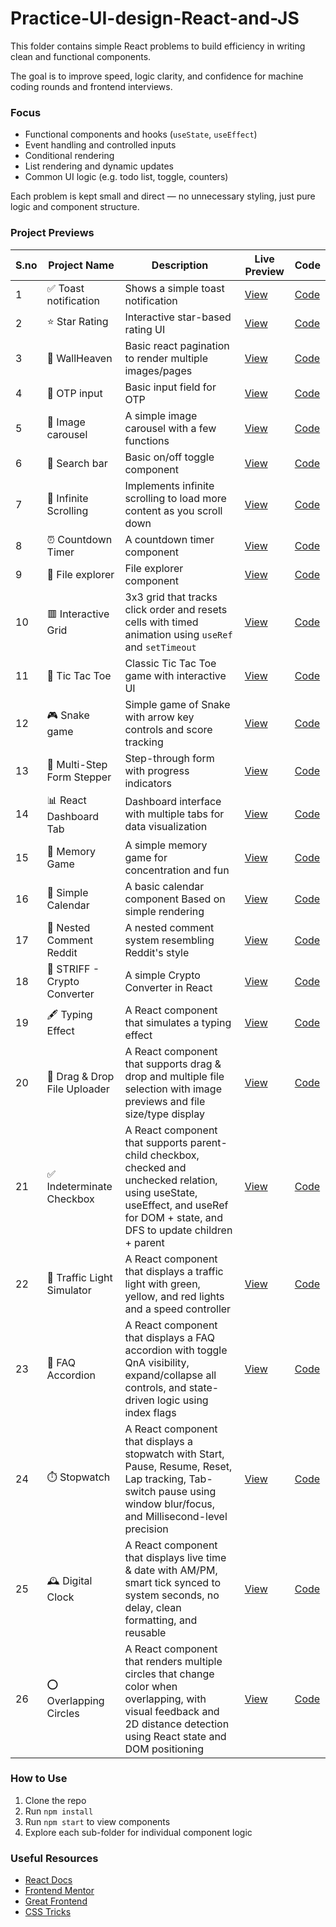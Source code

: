 # Practice-UI-design-React-and-JS

This folder contains simple React problems to build efficiency in writing clean and functional components.

The goal is to improve speed, logic clarity, and confidence for machine coding rounds and frontend interviews.


### Focus 

- Functional components and hooks (`useState`, `useEffect`)
- Event handling and controlled inputs
- Conditional rendering
- List rendering and dynamic updates
- Common UI logic (e.g. todo list, toggle, counters)

Each problem is kept small and direct — no unnecessary styling, just pure logic and component structure.


### Project Previews

| S.no | Project Name       | Description                      | Live Preview                         | Code                                  |
|----|--------------------|----------------------------------|--------------------------------------|---------------------------------------|
| 1 | ✅ Toast notification        | Shows a simple toast notification          | [View](https://youtoastnotificationhere.netlify.app/) | [Code](https://github.com/sh1v-max/Practice-UI-design-React-and-JS/tree/main/05-Toast) |
| 2 | ⭐ Star Rating      | Interactive star-based rating UI | [View](https://rate-my-star.netlify.app/) | [Code](https://github.com/sh1v-max/Practice-UI-design-React-and-JS/tree/main/06-Star-rating) |
| 3 | 🌄 WallHeaven    | Basic react pagination to render multiple images/pages    | [View](https://astranoutintheocean.netlify.app/) | [Code](https://github.com/sh1v-max/Practice-UI-design-React-and-JS/tree/main/07-React-pagination) |
| 4 | 🔑 OTP input    | Basic input field for OTP    | [View](https://enteryourotp.netlify.app/) | [Code](https://github.com/sh1v-max/Practice-UI-design-React-and-JS/tree/main/08-React-OTP-Input) |
| 5 | 🌄 Image carousel    | A simple image carousel with a few functions    | [View](https://delightimagecarousel.netlify.app/) | [Code](https://github.com/sh1v-max/Practice-UI-design-React-and-JS/tree/main/09-Image-carousel) |
| 6 | 🔎 Search bar    | Basic on/off toggle component    | [View](https://searchthebar.netlify.app/) | [Code](https://github.com/sh1v-max/Practice-UI-design-React-and-JS) |
| 7 | 🔁 Infinite Scrolling    | Implements infinite scrolling to load more content as you scroll down    | [View](https://keepscrollingthis.netlify.app/) | [Code](https://github.com/sh1v-max/Practice-UI-design-React-and-JS/tree/main/11-Infinite-scroll) |
| 8 | ⏰ Countdown Timer    | A countdown timer component    | [View](https://countdowntimerhere.netlify.app/) | [Code](https://github.com/sh1v-max/Practice-UI-design-React-and-JS/tree/main/12-Countdown-timer) |
| 9 | 📂 File explorer    | File explorer component    | [View](https://fileexplorerjs.netlify.app/) | [Code](https://github.com/sh1v-max/Practice-UI-design-React-and-JS/tree/main/13-File-explorer) |
| 10 | 🟥 Interactive Grid | 3x3 grid that tracks click order and resets cells with timed animation using `useRef` and `setTimeout` | [View](https://interactivegridis.netlify.app/) | [Code](https://github.com/sh1v-max/Practice-UI-design-React-and-JS/tree/main/14-Interactive-grid) |
| 11 | 🔲 Tic Tac Toe    | Classic Tic Tac Toe game with interactive UI | [View](https://magictictactoe.netlify.app/) | [Code](https://github.com/sh1v-max/Practice-UI-design-React-and-JS/tree/main/15-Tic-Tac-Toe) |
| 12 | 🎮 Snake game    | Simple game of Snake with arrow key controls and score tracking | [View](https://killmysnake.netlify.app/) | [Code](https://github.com/sh1v-max/Practice-UI-design-React-and-JS/tree/main/16-Snake-game) |
| 13 | 🔄 Multi-Step Form Stepper | Step-through form with progress indicators | [View](https://multistepstepper.netlify.app/) | [Code](https://github.com/sh1v-max/Practice-UI-design-React-and-JS/tree/main/19-React-stepper) |
| 14 | 📊 React Dashboard Tab | Dashboard interface with multiple tabs for data visualization | [View](https://reactdashboardtab.netlify.app/) | [Code](https://github.com/sh1v-max/Practice-UI-design-React-and-JS/tree/main/20-React-tab) |
| 15 | 🧠 Memory Game    | A simple memory game for concentration and fun | [View](https://doyourmemory.netlify.app/) | [Code](https://github.com/sh1v-max/Practice-UI-design-React-and-JS/tree/main/21-Memory-game) |
| 16 | 📅 Simple Calendar | A basic calendar component Based on simple rendering | [View](https://reactcalendarme.netlify.app/) | [Code](https://github.com/sh1v-max/Practice-UI-design-React-and-JS/tree/main/22-Calendar) |
| 17 | 💬 Nested Comment Reddit | A nested comment system resembling Reddit's style | [View](https://discusskarma.netlify.app/) | [Code](https://github.com/sh1v-max/Practice-UI-design-React-and-JS/tree/main/23-Nested-comments) |
| 18 | 🚀 STRIFF - Crypto Converter | A simple Crypto Converter in React | [View](https://striffcrypto.netlify.app/) | [Code](https://github.com/sh1v-max/Practice-UI-design-React-and-JS/tree/main/24-Crypto-converter) |
| 19 | 🖋️ Typing Effect | A React component that simulates a typing effect | [View](https://typingeffecthere.netlify.app/) | [Code](https://github.com/sh1v-max/Practice-UI-design-React-and-JS/tree/main/25-Typing-effect) |
| 20 | 🚀 Drag & Drop File Uploader | A React component that supports drag & drop and multiple file selection with image previews and file size/type display | [View](https://uploadfilehere.netlify.app/) | [Code](https://github.com/sh1v-max/Practice-UI-design-React-and-JS/tree/main/26-File-uploader) |
| 21 | ✅ Indeterminate Checkbox | A React component that supports parent-child checkbox, checked and unchecked relation, using useState, useEffect, and useRef for DOM + state, and DFS to update children + parent | [View](https://indeterminate-checkbox.netlify.app/) | [Code](https://github.com/sh1v-max/Practice-UI-design-React-and-JS/tree/main/27-Indeterminate-checkbox) |
| 22 | 🚦 Traffic Light Simulator | A React component that displays a traffic light with green, yellow, and red lights and a speed controller | [View](https://trafficlighthere.netlify.app/) | [Code](https://github.com/sh1v-max/Practice-UI-design-React-and-JS/tree/main/28-Traffic-light) |
| 23 | 🤔 FAQ Accordion | A React component that displays a FAQ accordion with toggle QnA visibility, expand/collapse all controls, and state-driven logic using index flags | [View](https://faq-accordiondot.netlify.app/) | [Code](https://github.com/sh1v-max/Practice-UI-design-React-and-JS/tree/main/29-FAQ-component) |
| 24 | ⏱️ Stopwatch | A React component that displays a stopwatch with Start, Pause, Resume, Reset, Lap tracking, Tab-switch pause using window blur/focus, and Millisecond-level precision | [View](https://isyourstopwatch.netlify.app/) | [Code](https://github.com/sh1v-max/Practice-UI-design-React-and-JS/tree/main/30-Stopwatch) |
| 25 | 🕰️ Digital Clock | A React component that displays live time & date with AM/PM, smart tick synced to system seconds, no delay, clean formatting, and reusable | [View](https://sync-clock.netlify.app/) | [Code](https://github.com/sh1v-max/Practice-UI-design-React-and-JS/tree/main/31-Digital-clock) |
| 26 | ⭕️ Overlapping Circles | A React component that renders multiple circles that change color when overlapping, with visual feedback and 2D distance detection using React state and DOM positioning | [View](https://overlappingcircles.netlify.app/) | [Code](https://github.com/sh1v-max/Practice-UI-design-React-and-JS/tree/main/32-Overlapping-circles) |

### How to Use

1. Clone the repo
2. Run `npm install`
3. Run `npm start` to view components
4. Explore each sub-folder for individual component logic


### Useful Resources

- [React Docs](https://reactjs.org/docs/getting-started.html)
- [Frontend Mentor](https://www.frontendmentor.io/)
- [Great Frontend](https://www.greatfrontend.com/)
- [CSS Tricks](https://css-tricks.com/)
